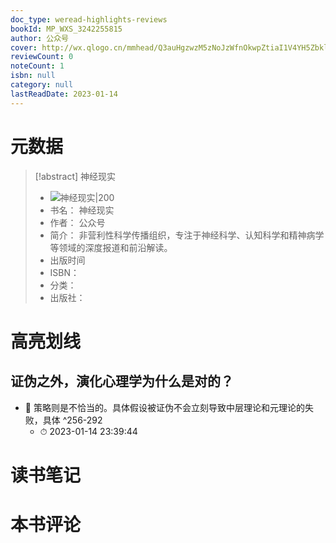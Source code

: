 ```yaml
---
doc_type: weread-highlights-reviews
bookId: MP_WXS_3242255815
author: 公众号
cover: http://wx.qlogo.cn/mmhead/Q3auHgzwzM5zNoJzWfnOkwpZtiaI1V4YH5ZbklhBlNnOCDMelwD8avw/0
reviewCount: 0
noteCount: 1
isbn: null
category: null
lastReadDate: 2023-01-14
---
```

# 元数据
> [!abstract] 神经现实
> - ![ 神经现实|200](http://wx.qlogo.cn/mmhead/Q3auHgzwzM5zNoJzWfnOkwpZtiaI1V4YH5ZbklhBlNnOCDMelwD8avw/0)
> - 书名： 神经现实
> - 作者： 公众号
> - 简介： 非营利性科学传播组织，专注于神经科学、认知科学和精神病学等领域的深度报道和前沿解读。
> - 出版时间 
> - ISBN： 
> - 分类： 
> - 出版社： 

# 高亮划线

## 证伪之外，演化心理学为什么是对的？


- 📌 策略则是不恰当的。具体假设被证伪不会立刻导致中层理论和元理论的失败，具体 ^256-292
    - ⏱ 2023-01-14 23:39:44 
# 读书笔记

# 本书评论
